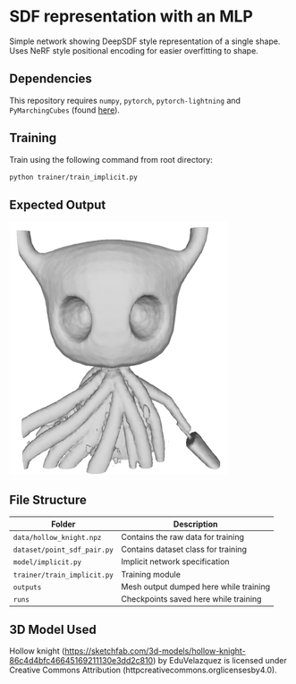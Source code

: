# SDF representation with an MLP

Simple network showing DeepSDF style representation of a single shape. Uses NeRF style positional encoding for easier overfitting to shape.

## Dependencies

This repository requires `numpy`, `pytorch`, `pytorch-lightning` and `PyMarchingCubes` (found [here](https://github.com/JustusThies/PyMarchingCubes)).

## Training

Train using the following command from root directory:
```bash
python trainer/train_implicit.py
```

## Expected Output

![expected_output](doc/out_img.png)

## File Structure

| Folder                    | Description                            |
|---------------------------|----------------------------------------|
| `data/hollow_knight.npz`    | Contains the raw data for training     |
| `dataset/point_sdf_pair.py` | Contains dataset class for training    |
| `model/implicit.py `        | Implicit network specification         |
| `trainer/train_implicit.py` | Training module                        |
| `outputs`                  | Mesh output dumped here while training |
| `runs`                      | Checkpoints saved here while training  |

## 3D Model Used
Hollow knight (https://sketchfab.com/3d-models/hollow-knight-86c4d4bfc46645169211130e3dd2c810) by EduVelazquez is licensed under Creative Commons Attribution (httpcreativecommons.orglicensesby4.0).